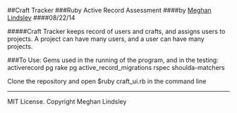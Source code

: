 ##Craft Tracker
###Ruby Active Record Assessment
####by [Meghan Lindsley](https://www.github.com/pdxmeghan/)
####08/22/14

#####Craft Tracker keeps record of users and crafts, and assigns users to projects. A project can have many users, and a user can have many projects.

###To Use:
Gems used in the running of the program, and in the testing:
activerecord
pg
rake
pg
active_record_migrations
rspec
shoulda-matchers

Clone the repository and open $ruby craft_ui.rb in the command line

_____________________________________________
MIT License. Copyright Meghan Lindsley


